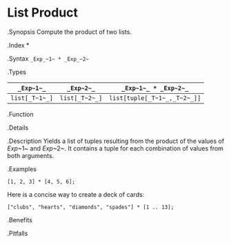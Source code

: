 # List Product

.Synopsis
Compute the product of two lists.

.Index
*

.Syntax
`_Exp_~1~ * _Exp_~2~`

.Types


| `_Exp~1~_`     |  `_Exp~2~_`     | `_Exp~1~_ * _Exp~2~_`          |
| --- | --- | --- |
| `list[_T~1~_]` |  `list[_T~2~_]` | `list[tuple[_T~1~_,_T~2~_]]`   |


.Function

.Details

.Description
Yields a list of tuples resulting from the product of the values of _Exp_~1~ and _Exp_~2~. 
It contains a tuple for each combination of values from both arguments.

.Examples
```rascal-shell
[1, 2, 3] * [4, 5, 6];
```
Here is a concise way to create a deck of cards:
```rascal-shell
["clubs", "hearts", "diamonds", "spades"] * [1 .. 13];
```

.Benefits

.Pitfalls


